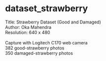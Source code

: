 # dataset_strawberry
Title: Strawberry Dataset (Good and Damaged) 
<br>
Author: Oka Mahendra
<br>
Resolution: 640 x 480
<br>
<br>
Capture with Logitech C170 web camera
<br>
382 good-strawberry photos
<br>
350 damaged-strawberry photos


